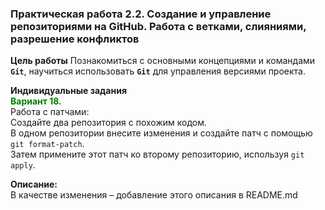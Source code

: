 ### Практическая работа 2.2. Создание и управление репозиториями на GitHub. Работа с ветками, слияниями, разрешение конфликтов

**Цель работы**
Познакомиться с основными концепциями и командами **`Git`**, научиться использовать **`Git`** для управления версиями проекта.

**Индивидуальные задания**
<br><font color = "green">**Вариант 18.** </font>
<br>Работа с патчами:
<br>Создайте два репозитория с похожим кодом.
<br>В одном репозитории внесите изменения и создайте патч с помощью `git format-patch`. 
<br>Затем примените этот патч ко второму репозиторию, используя `git apply`.

**Описание:**
<br>В качестве изменения – добавление этого описания в README.md
